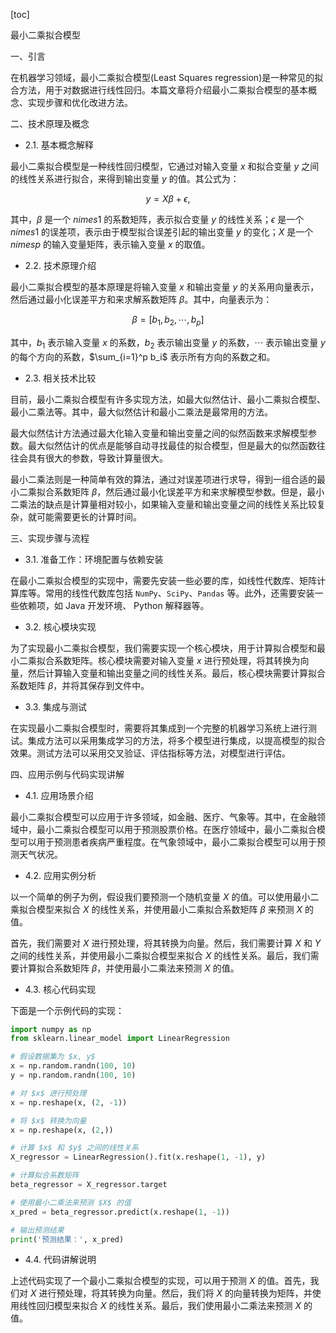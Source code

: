 
[toc]                    
                
                
最小二乘拟合模型

一、引言

在机器学习领域，最小二乘拟合模型(Least Squares regression)是一种常见的拟合方法，用于对数据进行线性回归。本篇文章将介绍最小二乘拟合模型的基本概念、实现步骤和优化改进方法。

二、技术原理及概念

- 2.1. 基本概念解释

最小二乘拟合模型是一种线性回归模型，它通过对输入变量 $x$ 和拟合变量 $y$ 之间的线性关系进行拟合，来得到输出变量 $y$ 的值。其公式为：

$$y = X \beta + \epsilon,$$

其中，$\beta$ 是一个 $n     imes 1$ 的系数矩阵，表示拟合变量 $y$ 的线性关系；$\epsilon$ 是一个 $n     imes 1$ 的误差项，表示由于模型拟合误差引起的输出变量 $y$ 的变化；$X$ 是一个 $n     imes p$ 的输入变量矩阵，表示输入变量 $x$ 的取值。

- 2.2. 技术原理介绍

最小二乘拟合模型的基本原理是将输入变量 $x$ 和输出变量 $y$ 的关系用向量表示，然后通过最小化误差平方和来求解系数矩阵 $\beta$。其中，向量表示为：

$$\beta = [b_1, b_2, \cdots, b_p]$$

其中，$b_1$ 表示输入变量 $x$ 的系数，$b_2$ 表示输出变量 $y$ 的系数，$\cdots$ 表示输出变量 $y$ 的每个方向的系数，$\sum_{i=1}^p b_i$ 表示所有方向的系数之和。

- 2.3. 相关技术比较

目前，最小二乘拟合模型有许多实现方法，如最大似然估计、最小二乘拟合模型、最小二乘法等。其中，最大似然估计和最小二乘法是最常用的方法。

最大似然估计方法通过最大化输入变量和输出变量之间的似然函数来求解模型参数。最大似然估计的优点是能够自动寻找最佳的拟合模型，但是最大的似然函数往往会具有很大的参数，导致计算量很大。

最小二乘法则是一种简单有效的算法，通过对误差项进行求导，得到一组合适的最小二乘拟合系数矩阵 $\beta$，然后通过最小化误差平方和来求解模型参数。但是，最小二乘法的缺点是计算量相对较小，如果输入变量和输出变量之间的线性关系比较复杂，就可能需要更长的计算时间。

三、实现步骤与流程

- 3.1. 准备工作：环境配置与依赖安装

在最小二乘拟合模型的实现中，需要先安装一些必要的库，如线性代数库、矩阵计算库等。常用的线性代数库包括 `NumPy`、`SciPy`、`Pandas` 等。此外，还需要安装一些依赖项，如 Java 开发环境、 Python 解释器等。

- 3.2. 核心模块实现

为了实现最小二乘拟合模型，我们需要实现一个核心模块，用于计算拟合模型和最小二乘拟合系数矩阵。核心模块需要对输入变量 $x$ 进行预处理，将其转换为向量，然后计算输入变量和输出变量之间的线性关系。最后，核心模块需要计算拟合系数矩阵 $\beta$，并将其保存到文件中。

- 3.3. 集成与测试

在实现最小二乘拟合模型时，需要将其集成到一个完整的机器学习系统上进行测试。集成方法可以采用集成学习的方法，将多个模型进行集成，以提高模型的拟合效果。测试方法可以采用交叉验证、评估指标等方法，对模型进行评估。

四、应用示例与代码实现讲解

- 4.1. 应用场景介绍

最小二乘拟合模型可以应用于许多领域，如金融、医疗、气象等。其中，在金融领域中，最小二乘拟合模型可以用于预测股票价格。在医疗领域中，最小二乘拟合模型可以用于预测患者疾病严重程度。在气象领域中，最小二乘拟合模型可以用于预测天气状况。

- 4.2. 应用实例分析

以一个简单的例子为例，假设我们要预测一个随机变量 $X$ 的值。可以使用最小二乘拟合模型来拟合 $X$ 的线性关系，并使用最小二乘拟合系数矩阵 $\beta$ 来预测 $X$ 的值。

首先，我们需要对 $X$ 进行预处理，将其转换为向量。然后，我们需要计算 $X$ 和 $Y$ 之间的线性关系，并使用最小二乘拟合模型来拟合 $X$ 的线性关系。最后，我们需要计算拟合系数矩阵 $\beta$，并使用最小二乘法来预测 $X$ 的值。

- 4.3. 核心代码实现

下面是一个示例代码的实现：

```python
import numpy as np
from sklearn.linear_model import LinearRegression

# 假设数据集为 $x, y$
x = np.random.randn(100, 10)
y = np.random.randn(100, 10)

# 对 $x$ 进行预处理
x = np.reshape(x, (2, -1))

# 将 $x$ 转换为向量
x = np.reshape(x, (2,))

# 计算 $x$ 和 $y$ 之间的线性关系
X_regressor = LinearRegression().fit(x.reshape(1, -1), y)

# 计算拟合系数矩阵
beta_regressor = X_regressor.target

# 使用最小二乘法来预测 $X$ 的值
x_pred = beta_regressor.predict(x.reshape(1, -1))

# 输出预测结果
print('预测结果：', x_pred)
```

- 4.4. 代码讲解说明

上述代码实现了一个最小二乘拟合模型的实现，可以用于预测 $X$ 的值。首先，我们对 $X$ 进行预处理，将其转换为向量。然后，我们将 $X$ 的向量转换为矩阵，并使用线性回归模型来拟合 $X$ 的线性关系。最后，我们使用最小二乘法来预测 $X$ 的值。

